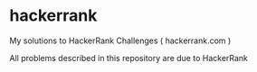 hackerrank
==========

My solutions to HackerRank Challenges ( hackerrank.com )

All problems described in this repository are due to HackerRank
